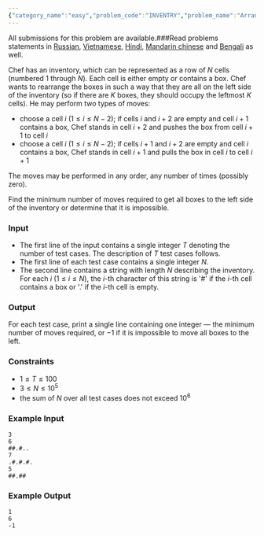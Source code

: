 ```yaml
---
{"category_name":"easy","problem_code":"INVENTRY","problem_name":"Arranging the Inventory","languages_supported":{"0":"C","1":"CPP14","2":"JAVA","3":"PYTH","4":"PYTH 3.6","5":"PYPY","6":"CS2","7":"PAS fpc","8":"PAS gpc","9":"RUBY","10":"PHP","11":"GO","12":"NODEJS","13":"HASK","14":"rust","15":"SCALA","16":"swift","17":"D","18":"PERL","19":"FORT","20":"WSPC","21":"ADA","22":"CAML","23":"ICK","24":"BF","25":"ASM","26":"CLPS","27":"PRLG","28":"ICON","29":"SCM qobi","30":"PIKE","31":"ST","32":"NICE","33":"LUA","34":"BASH","35":"NEM","36":"LISP sbcl","37":"LISP clisp","38":"SCM guile","39":"JS","40":"ERL","41":"TCL","42":"kotlin","43":"PERL6","44":"TEXT","45":"SCM chicken","46":"PYP3","47":"CLOJ","48":"COB","49":"FS"},"max_timelimit":1,"source_sizelimit":50000,"problem_author":"kingofnumbers","problem_tester":null,"date_added":"3-11-2018","tags":{"0":"easy","1":"greedy","2":"kingofnumbers","3":"observations","4":"snckpe19","5":"taran_1407"},"editorial_url":"https://discuss.codechef.com/problems/INVENTRY","time":{"view_start_date":1541269800,"submit_start_date":1541269800,"visible_start_date":1541269800,"end_date":1735669800},"is_direct_submittable":false,"layout":"problem"}
---
```

<span class="solution-visible-txt">All submissions for this problem are available.</span>###Read problems statements in [Russian](http://www.codechef.com/download/translated/S19PETST/russian/INVENTRY.pdf), [Vietnamese](http://www.codechef.com/download/translated/S19PETST/vietnamese/INVENTRY.pdf), [Hindi](http://www.codechef.com/download/translated/S19PETST/hindi/INVENTRY.pdf), [Mandarin chinese](http://www.codechef.com/download/translated/S19PETST/mandarin/INVENTRY.pdf) and [Bengali](http://www.codechef.com/download/translated/S19PETST/bengali/INVENTRY.pdf) as well.

Chef has an inventory, which can be represented as a row of $N$ cells (numbered $1$ through $N$). Each cell is either empty or contains a box. Chef wants to rearrange the boxes in such a way that they are all on the left side of the inventory (so if there are $K$ boxes, they should occupy the leftmost $K$ cells). He may perform two types of moves:
- choose a cell $i$ ($1 \le i \le N-2$); if cells $i$ and $i+2$ are empty and cell $i+1$ contains a box, Chef stands in cell $i+2$ and pushes the box from cell $i+1$ to cell $i$
- choose a cell $i$ ($1 \le i \le N-2$); if cells $i+1$ and $i+2$ are empty and cell $i$ contains a box, Chef stands in cell $i+1$ and pulls the box in cell $i$ to cell $i+1$

The moves may be performed in any order, any number of times (possibly zero).

Find the minimum number of moves required to get all boxes to the left side of the inventory or determine that it is impossible.

### Input
- The first line of the input contains a single integer $T$ denoting the number of test cases. The description of $T$ test cases follows.
- The first line of each test case contains a single integer $N$.
- The second line contains a string with length $N$ describing the inventory. For each $i$ ($1 \le i \le N$), the $i$-th character of this string is '#' if the $i$-th cell contains a box or '.' if the $i$-th cell is empty.

### Output
For each test case, print a single line containing one integer — the minimum number of moves required, or $-1$ if it is impossible to move all boxes to the left.

### Constraints 
- $1 \le T \le 100$
- $3 \le N \le 10^5$
- the sum of $N$ over all test cases does not exceed $10^6$

### Example Input
```
3
6
##.#..
7
.#.#.#.
5
##.##
```

### Example Output
```
1
6
-1
```
